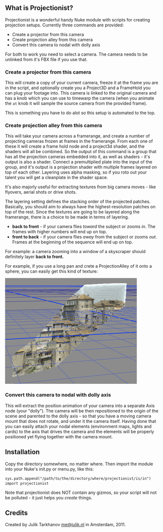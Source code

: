 ## What is Projectionist?

Projectionist is a wonderful handy Nuke module with scripts for creating projection setups. Currently three commands are provided:

* Create a projector from this camera
* Create projection alley from this camera
* Convert this camera to nodal with dolly axis

For both to work you need to select a camera. The camera needs to be unlinked from it's FBX file if you use that.

### Create a projector from this camera

This will create a copy of your current camera, freeze it at the frame you are in the script, 
and optionally create you a Project3D and a FrameHold you can plug your footage into. This camera is linked to the original camera
and has a knob which you can use to timewarp the camera (when you animate the `at` knob it will sample the source camera from the provided frame).

This is something you have to do alot so this setup is automated to the top.

### Create projection alley from this camera

This will take your camera across a framerange, and create a number of projecting cameras frozen at frames in the framerange. From each one of these it will
create a frame hold node and a project3d shader, and the shaders will all be combined. So the output of this command is a group that has all the projection cameras
embedded into it, as well as shaders - it's output is also a shader. Connect a premultiplied plate into the input of the group, and it's output is a projection shader
with multiple frames layered on top of each other. Layering uses alpha masking, so if you roto out your talent you will get a cleanplate in the shader space.

It's also majorly useful for extracting textures from big camera moves - like flyovers, aerial shots or drive shots.

The layering setting defines the stacking order of the projected patches. Basically, you should aim to always have the
highest-resolution patches on top of the rest. Since the textures are going to be layered along the framerange, there is
a choice to be made in terms of layering.

* **back to front** - if your camera flies _toward_ the subject or zooms _in_. The frames with higher numbers will end
up on top.
* **front to back** - if your camera flies _away_ from the subject or zooms _out_. Frames at the beginning of
the sequence will end up on top.

For example: a camera zooming into a window of a skyscraper should definitely layer **back to front.**


For example, if you use a long pan and crete a ProjectionAlley of it onto a sphere, you can easily get this kind of texture:

![Alley](https://github.com/julik/projectionist/raw/master/images/alley.png)

### Convert this camera to nodal with dolly axis

This will extract the position animation of your camera into a separate Axis node (your "dolly"). The camera will be then repositioned
to the origin of the scene and parented to the dolly axis - so that you have a moving camera mount that does not rotate, and 
under it the camera itself. Having done that you can easily attach your nodal elements (environment maps, lights and cards) to the
axis that drives the camera and the elements will be properly positioned yet flying together with the camera mount.

## Installation

Copy the directory somewhere, no matter where. Then import the module into your Nuke's init.py or menu.py, like this:

	sys.path.append("/path/to/the/directory/where/projectionist/is/in")
	import projectionist

Note that projectionist does NOT contain any gizmos, so your script will not be polluted - it just helps you _create_ things.

## Credits

Created by Julik Tarkhanov <me@julik.nl> in Amsterdam, 2011.
